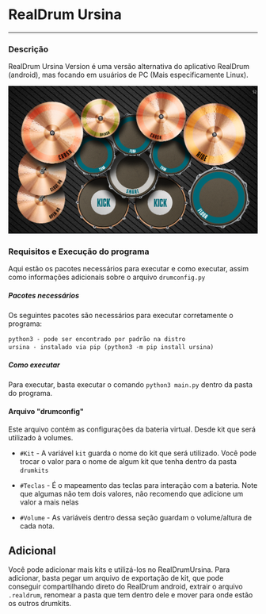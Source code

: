# RealDrum Ursina
****
### Descrição

RealDrum Ursina Version é uma versão alternativa do aplicativo RealDrum (android), mas focando em usuários de PC (Mais especificamente Linux).

![](demo_img.png)

### Requisitos e Execução do programa
Aqui estão os pacotes necessários para executar e como executar, assim como informações adicionais sobre o arquivo `drumconfig.py`

##### Pacotes necessários
Os seguintes pacotes são necessários para executar corretamente o programa:

```
python3 - pode ser encontrado por padrão na distro
ursina - instalado via pip (python3 -m pip install ursina)
```

##### Como executar
Para executar, basta executar o comando `python3 main.py` dentro da pasta do programa.

#### Arquivo "drumconfig"
Este arquivo contém as configurações da bateria virtual. Desde kit que será utilizado à volumes.

- `#Kit` - A variável `kit` guarda o nome do kit que será utilizado. Você pode trocar o valor para o nome de algum kit que tenha dentro da pasta `drumkits`

- `#Teclas` - É o mapeamento das teclas para interação com a bateria. Note que algumas não tem dois valores, não recomendo que adicione um valor a mais nelas

- `#Volume` - As variáveis dentro dessa seção guardam o volume/altura de cada nota.

## Adicional
Você pode adicionar mais kits e utilizá-los no RealDrumUrsina.
Para adicionar, basta pegar um arquivo de exportação de kit, que pode conseguir compartilhando direto do RealDrum android, extrair o arquivo `.realdrum`, renomear a pasta que tem dentro dele e mover para onde estão os outros drumkits.
